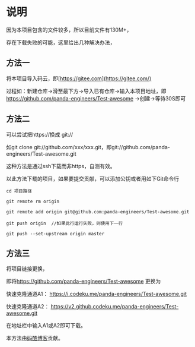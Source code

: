 # 说明

因为本项目包含的文件较多，所以目前文件有130M+，

存在下载失败的可能，这里给出几种解决办法，

## 方法一

将本项目导入码云，即[https://gitee.com](https://gitee.com/) 

过程如：新建仓库->滑至最下方->导入已有仓库->输入本项目地址，即<https://github.com/panda-engineers/Test-awesome> ->创建->等待30S即可



## 方法二

可以尝试把https://换成 git://

如git clone git://github.com/xxx/xxx.git，即git://github.com/panda-engineers/Test-awesome.git

这种方法是通过ssh下载而非https，自测有效。

以此方法下载的项目，如果要提交贡献，可以添加公钥或者用如下Git命令行

```
cd 项目路径

git remote rm origin

git remote add origin git@github.com:panda-engineers/Test-awesome.git

git push origin  //如果此行运行失败，则使用下一行

git push --set-upstream origin master
```



## 方法三

将项目链接更换，

即将<https://github.com/panda-engineers/Test-awesome> 更换为

快速克隆通道A1： https://i.codeku.me/panda-engineers/Test-awesome.git

快速克隆通道A2： https://v2.github.codeku.me/panda-engineers/Test-awesome.git

在地址栏中输入A1或A2即可下载。

本方法由[码酷博客](https://www.codeku.me/ )贡献。
